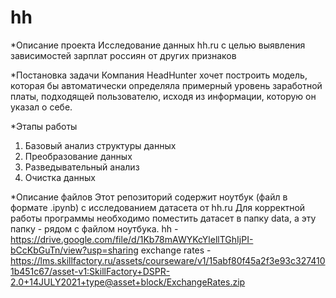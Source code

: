 # hh
*Описание проекта
Исследование данных  hh.ru  с целью выявления зависимостей зарплат россиян от других признаков

*Постановка задачи
Компания HeadHunter хочет построить модель, которая бы автоматически определяла примерный уровень заработной платы, подходящей пользователю, исходя из информации, которую он указал о себе.

*Этапы работы
1. Базовый анализ структуры данных
2. Преобразование данных
3. Разведывательный анализ
4. Очистка данных

*Описание файлов
Этот репозиторий содержит ноутбук (файл в формате .ipynb) с исследованием датасета от hh.ru 
Для корректной работы программы необходимо поместить датасет в папку data, а эту папку - рядом с файлом ноутбука.
hh - https://drive.google.com/file/d/1Kb78mAWYKcYlellTGhIjPI-bCcKbGuTn/view?usp=sharing
exchange rates - https://lms.skillfactory.ru/assets/courseware/v1/15abf80f45a2f3e93c3274101b451c67/asset-v1:SkillFactory+DSPR-2.0+14JULY2021+type@asset+block/ExchangeRates.zip
